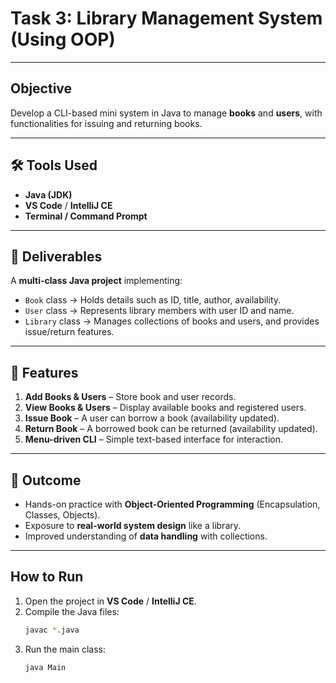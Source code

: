 # Task 3: Library Management System (Using OOP)

---

## Objective
Develop a CLI-based mini system in Java to manage **books** and **users**, with functionalities for issuing and returning books.

---

## 🛠 Tools Used
- **Java (JDK)**
- **VS Code** / **IntelliJ CE**
- **Terminal / Command Prompt**

---

## 📂 Deliverables
A **multi-class Java project** implementing:
- `Book` class → Holds details such as ID, title, author, availability.
- `User` class → Represents library members with user ID and name.
- `Library` class → Manages collections of books and users, and provides issue/return features.

---

## 📝 Features
1. **Add Books & Users** – Store book and user records.
2. **View Books & Users** – Display available books and registered users.
3. **Issue Book** – A user can borrow a book (availability updated).
4. **Return Book** – A borrowed book can be returned (availability updated).
5. **Menu-driven CLI** – Simple text-based interface for interaction.

---

## 🎯 Outcome
- Hands-on practice with **Object-Oriented Programming** (Encapsulation, Classes, Objects).
- Exposure to **real-world system design** like a library.
- Improved understanding of **data handling** with collections.

---

## How to Run
1. Open the project in **VS Code** / **IntelliJ CE**.
2. Compile the Java files:  
   ```bash
   javac *.java
   ```
3. Run the main class:  
   ```bash
   java Main
   ```
